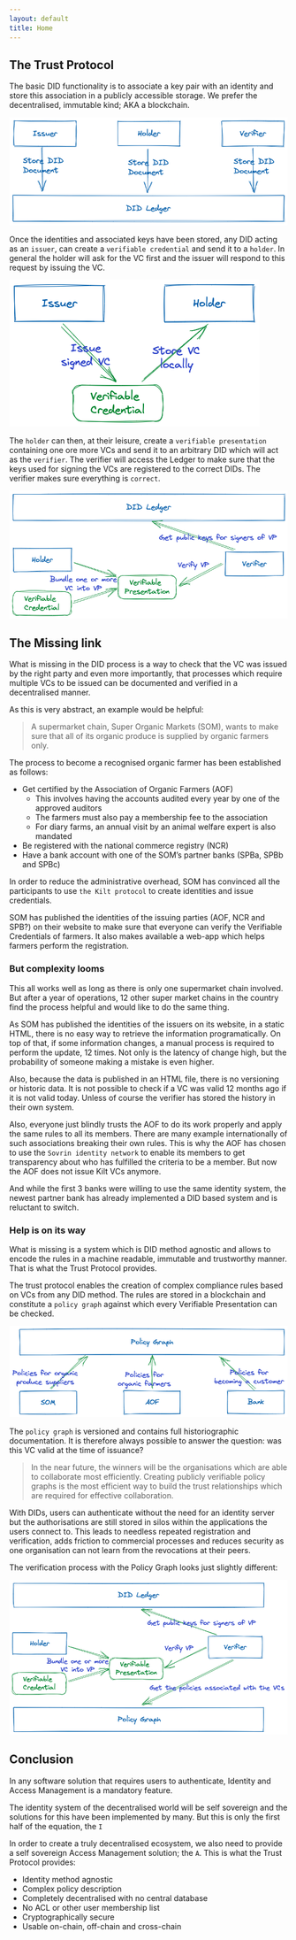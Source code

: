 ```yaml
---
layout: default
title: Home
---
```


## The Trust Protocol

The basic DID functionality is to associate a key pair with an identity and store this association in a publicly accessible storage. We prefer the decentralised, immutable kind; AKA a blockchain.

![intro01](assets/intro/01.png)

Once the identities and associated keys have been stored, any DID acting as an `issuer`, can create a `verifiable credential` and send it to a `holder`. In general the holder will ask for the VC first and the issuer will respond to this request by issuing the VC.

![intro01](assets/intro/02.png)

The `holder` can then, at their leisure, create a `verifiable presentation` containing one ore more VCs and send it to an arbitrary DID which will act as the `verifier`. The verifier will access the Ledger to make sure that the keys used for signing the VCs are registered to the correct DIDs. The verifier makes sure everything is `correct`.

![intro01](assets/intro/03.png)

## The Missing link

What is missing in the DID process is a way to check that the VC was issued by the right party and even more importantly, that processes which require multiple VCs to be issued can be documented and verified in a decentralised manner.

As this is very abstract, an example would be helpful: 

> A supermarket chain, Super Organic Markets (SOM), wants to make sure that all of its organic produce is supplied by organic farmers only.
> 

The process to become a recognised organic farmer has been established as follows:

- Get certified by the Association of Organic Farmers (AOF)
    - This involves having the accounts audited every year by one of the approved auditors
    - The farmers must also pay a membership fee to the association
    - For diary farms, an annual visit by an animal welfare expert is also mandated
- Be registered with the national commerce registry (NCR)
- Have a bank account with one of the SOM’s partner banks (SPBa, SPBb and SPBc)

In order to reduce the administrative overhead, SOM has convinced all the participants to use `the Kilt protocol` to create identities and issue credentials. 

SOM has published the identities of the issuing parties (AOF, NCR and SPB?) on their website to make sure that everyone can verify the Verifiable Credentials of farmers. It also makes available a web-app which helps farmers perform the registration.

### But complexity looms

This all works well as long as there is only one supermarket chain involved. But after a year of operations, 12 other super market chains in the country find the process helpful and would like to do the same thing. 

As SOM has published the identities of the issuers on its website, in a static HTML, there is no easy way to retrieve the information programatically. On top of that, if some information changes, a manual process is required to perform the update, 12 times. Not only is the latency of change high, but the probability of someone making a mistake is even higher.

Also, because the data is published in an HTML file, there is no versioning or historic data. It is not possible to check if a VC was valid 12 months ago if it is not valid today. Unless of course the verifier has stored the history in their own system.

Also, everyone just blindly trusts the AOF to do its work properly and apply the same rules to all its members. There are many example internationally of such associations breaking their own rules. This is why the AOF has chosen to use the `Sovrin identity network` to enable its members to get transparency about who has fulfilled the criteria to be a member. But now the AOF does not issue Kilt VCs anymore.

And while the first 3 banks were willing to use the same identity system, the newest partner bank has already implemented a DID based system and is reluctant to switch.

### Help is on its way

What is missing is a system which is DID method agnostic and allows to encode the rules in a machine readable, immutable and trustworthy manner. That is what the Trust Protocol provides.

The trust protocol enables the creation of complex compliance rules based on VCs from any DID method. The rules are stored in a blockchain and constitute a `policy graph` against which every Verifiable Presentation can be checked.

![intro01](assets/intro/04.png)

The `policy graph` is versioned and contains full historiographic documentation. It is therefore always possible to answer the question: was this VC valid at the time of issuance?

> In the near future, the winners will be the organisations which are able to collaborate most efficiently. Creating publicly verifiable policy graphs is the most efficient way to build the trust relationships which are required for effective collaboration.
> 

With DIDs, users can authenticate without the need for an identity server but the authorisations are still stored in silos within the applications the users connect to. This leads to needless repeated registration and verification, adds friction to commercial processes and reduces security as one organisation can not learn from the revocations at their peers.

The verification process with the Policy Graph looks just slightly different:

![intro01](assets/intro/05.png)

## Conclusion

In any software solution that requires users to authenticate, Identity and Access Management is a mandatory feature.

The identity system of the decentralised world will be self sovereign and the solutions for this have been implemented by many. But this is only the first half of the equation, the `I`

In order to create a truly decentralised ecosystem, we also need to provide a self sovereign Access Management solution; the `A`. This is what the Trust Protocol provides:

- Identity method agnostic
- Complex policy description
- Completely decentralised with no central database
- No ACL or other user membership list
- Cryptographically secure
- Usable on-chain, off-chain and cross-chain
